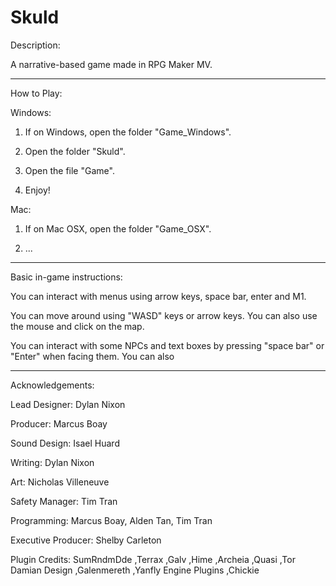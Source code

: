 # Skuld

Description:

A narrative-based game made in RPG Maker MV. 
____________________________________________
How to Play:

Windows:
1) If on Windows, open the folder "Game_Windows".

2) Open the folder "Skuld".

3) Open the file "Game".

4) Enjoy!

Mac:
1) If on Mac OSX, open the folder "Game_OSX".

2) ...
____________________________________________
Basic in-game instructions:

You can interact with menus using arrow keys, space bar, enter and M1.

You can move around using "WASD" keys or arrow keys. You can also use the mouse and click on the map.

You can interact with some NPCs and text boxes by pressing "space bar" or "Enter" when facing them. You can also 
____________________________________________
Acknowledgements:

Lead Designer:
Dylan Nixon

Producer:
Marcus Boay

Sound Design:
Isael Huard

Writing:
Dylan Nixon

Art:
Nicholas Villeneuve

Safety Manager:
Tim Tran

Programming:
Marcus Boay, Alden Tan, Tim Tran

Executive Producer:
Shelby Carleton


Plugin Credits:
SumRndmDde ,Terrax ,Galv ,Hime ,Archeia ,Quasi ,Tor Damian Design ,Galenmereth ,Yanfly Engine Plugins ,Chickie
